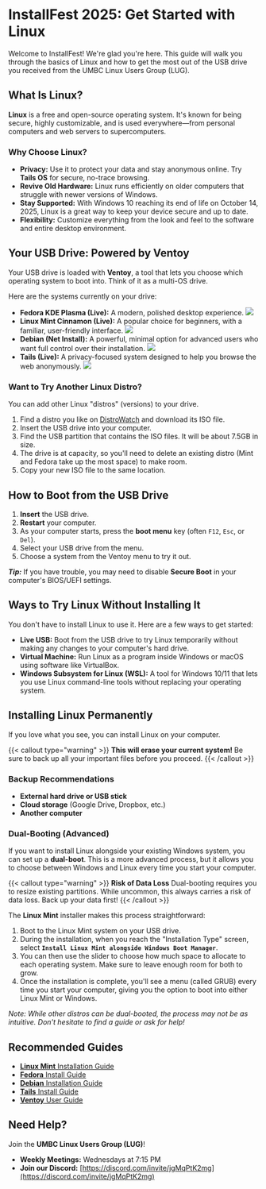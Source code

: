 # InstallFest 2025: Get Started with Linux

Welcome to InstallFest! We're glad you're here. This guide will walk you through the basics of Linux and how to get the most out of the USB drive you received from the UMBC Linux Users Group (LUG).

## What Is Linux?

**Linux** is a free and open-source operating system. It's known for being secure, highly customizable, and is used everywhere—from personal computers and web servers to supercomputers.

### Why Choose Linux?

* **Privacy:** Use it to protect your data and stay anonymous online. Try **Tails OS** for secure, no-trace browsing.
* **Revive Old Hardware:** Linux runs efficiently on older computers that struggle with newer versions of Windows.
* **Stay Supported:** With Windows 10 reaching its end of life on October 14, 2025, Linux is a great way to keep your device secure and up to date.
* **Flexibility:** Customize everything from the look and feel to the software and entire desktop environment.


## Your USB Drive: Powered by Ventoy

Your USB drive is loaded with **Ventoy**, a tool that lets you choose which operating system to boot into. Think of it as a multi-OS drive.

Here are the systems currently on your drive:

* **Fedora KDE Plasma (Live):** A modern, polished desktop experience.
    ![](https://www.fedoraproject.org/_nuxt/background_plasma.XBHSz62f.png)
* **Linux Mint Cinnamon (Live):** A popular choice for beginners, with a familiar, user-friendly interface.
    ![](https://linuxmint.com/web/img/screenshots/c1.jpg)
* **Debian (Net Install):** A powerful, minimal option for advanced users who want full control over their installation.
    ![](https://screenshots.debian.net/screenshot/gnome/25135)
* **Tails (Live):** A privacy-focused system designed to help you browse the web anonymously.
    ![](https://upload.wikimedia.org/wikipedia/commons/9/9a/Tails_screenshot_6.x.png)

### Want to Try Another Linux Distro?

You can add other Linux "distros" (versions) to your drive.

1.  Find a distro you like on [DistroWatch](https://distrowatch.com/dwres.php?resource=popularity) and download its ISO file.
2.  Insert the USB drive into your computer.
3.  Find the USB partition that contains the ISO files. It will be about 7.5GB in size.
4.  The drive is at capacity, so you'll need to delete an existing distro (Mint and Fedora take up the most space) to make room.
5.  Copy your new ISO file to the same location.

## How to Boot from the USB Drive

1.  **Insert** the USB drive.
2.  **Restart** your computer.
3.  As your computer starts, press the **boot menu** key (often `F12`, `Esc`, or `Del`).
4.  Select your USB drive from the menu.
5.  Choose a system from the Ventoy menu to try it out.

***Tip:*** If you have trouble, you may need to disable **Secure Boot** in your computer's BIOS/UEFI settings.


## Ways to Try Linux Without Installing It

You don't have to install Linux to use it. Here are a few ways to get started:

* **Live USB:** Boot from the USB drive to try Linux temporarily without making any changes to your computer's hard drive.
* **Virtual Machine:** Run Linux as a program inside Windows or macOS using software like VirtualBox.
* **Windows Subsystem for Linux (WSL):** A tool for Windows 10/11 that lets you use Linux command-line tools without replacing your operating system.


## Installing Linux Permanently

If you love what you see, you can install Linux on your computer.

{{< callout type="warning" >}}
  **This will erase your current system!**
  Be sure to back up all your important files before you proceed.
{{< /callout >}}

### Backup Recommendations

* **External hard drive or USB stick**
* **Cloud storage** (Google Drive, Dropbox, etc.)
* **Another computer**

### Dual-Booting (Advanced)

If you want to install Linux alongside your existing Windows system, you can set up a **dual-boot**. This is a more advanced process, but it allows you to choose between Windows and Linux every time you start your computer.

{{< callout type="warning" >}}
  **Risk of Data Loss**
  Dual-booting requires you to resize existing partitions. While uncommon, this always carries a risk of data loss. Back up your data first!
{{< /callout >}}

The **Linux Mint** installer makes this process straightforward:

1.  Boot to the Linux Mint system on your USB drive.
2.  During the installation, when you reach the "Installation Type" screen, select **`Install Linux Mint alongside Windows Boot Manager`**.
3.  You can then use the slider to choose how much space to allocate to each operating system. Make sure to leave enough room for both to grow.
4.  Once the installation is complete, you'll see a menu (called GRUB) every time you start your computer, giving you the option to boot into either Linux Mint or Windows.

*Note: While other distros can be dual-booted, the process may not be as intuitive. Don't hesitate to find a guide or ask for help!*


## Recommended Guides

* [**Linux Mint** Installation Guide](https://linuxmint-installation-guide.readthedocs.io/)
* [**Fedora** Install Guide](https://docs.fedoraproject.org/en-US/quick-docs/creating-and-using-a-live-installation-image/)
* [**Debian** Installation Guide](https://www.debian.org/releases/stable/amd64/)
* [**Tails** Install Guide](https://tails.net/install/linux/index.en.html)
* [**Ventoy** User Guide](https://www.ventoy.net/en/doc_start.html)


## Need Help?

Join the **UMBC Linux Users Group (LUG)**!

* **Weekly Meetings:** Wednesdays at 7:15 PM
* **Join our Discord:** [https://discord.com/invite/jgMqPtK2mg](https://discord.com/invite/jgMqPtK2mg)